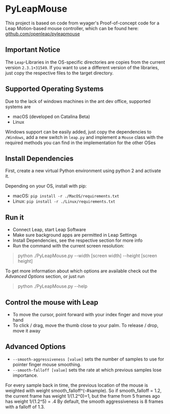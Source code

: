 # PyLeapMouse
This project is based on code from wyager's Proof-of-concept code for a Leap Motion-based mouse controller, which can be found here: [github.com/openleap/pyleapmouse](github.com/openleap/pyleapmouse)

## Important Notice
The `Leap`-Libraries in the OS-specific directories are copies from the current version `2.3.1+31549`. If you want to use a different version of the libraries, just copy the respective files to the target directory.

## Supported Operating Systems
Due to the lack of windows machines in the ant dev office, supported systems are
+ macOS (developed on Catalina Beta)
+ Linux

Windows support can be easily added, just copy the dependencies to `/Windows`, add a new switch in `leap.py` and implement a `Mouse` class with the required methods you can find in the implementation for the other OSes

## Install Dependencies
First, create a new virtual Python environment using python 2 and activate it.

Depending on your OS, install with pip:
+ macOS: `pip install -r ./MacOS/requirements.txt`
+ Linux: `pip install -r ./Linux/requirements.txt`

## Run it
+ Connect Leap, start Leap Software
+ Make sure background apps are permitted in Leap Settings
+ Install Dependencies, see the respective section for more info
+ Run the command with the current screen resolution:
> python ./PyLeapMouse.py --width [screen width] --height [screen height]

To get more information about which options are available check out the _Advanced Options_ section, or just run
> python ./PyLeapMouse.py --help

## Control the mouse with Leap
+ To move the cursor, point forward with your index finger and move your hand
+ To click / drag, move the thumb close to your palm. To release / drop, move it away

## Advanced Options
+ `--smooth-aggressiveness [value]` sets the number of samples to use for pointer finger mouse smoothing.
+ `--smooth-falloff [value]` sets the rate at which previous samples lose importance.

For every sample back in time, the previous location of the mouse is weighted with weight smooth_falloff^(-#sample).
So if smooth_falloff = 1.2, the current frame has weight 1/(1.2^0)=1, but the frame from 5 frames ago has weight 1/(1.2^5) = .4
By default, the smooth aggressiveness is 8 frames with a falloff of 1.3.
